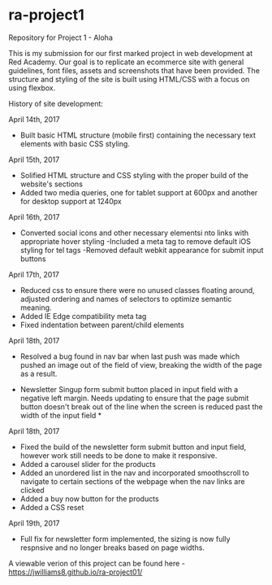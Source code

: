 # ra-project1
Repository for Project 1 - Aloha

This is my submission for our first marked project in web development at Red Academy. Our goal is to replicate an ecommerce site with general guidelines, font files, assets and screenshots that have been provided. The structure and styling of the site is built using HTML/CSS with a focus on using flexbox.

History of site development:

April 14th, 2017

- Built basic HTML structure (mobile first) containing the necessary text elements with basic CSS styling.

April 15th, 2017

- Solified HTML structure and CSS styling with the proper build of the website's sections
- Added two media queries, one for tablet support at 600px and another for desktop support at 1240px

April 16th, 2017

- Converted social icons and other necessary elementsi nto links with appropriate hover styling -Included a meta tag to remove default iOS styling for tel tags -Removed default webkit appearance for submit input buttons

April 17th, 2017

- Reduced css to ensure there were no unused classes floating around, adjusted ordering and names of selectors to optimize semantic meaning.
- Added IE Edge compatibility meta tag
- Fixed indentation between parent/child elements

April 18th, 2017

- Resolved a bug found in nav bar when last push was made which pushed an image out of the field of view, breaking the width of the page as a result.
* Newsletter Singup form submit button placed in input field with a negative left margin. Needs updating to ensure that the page submit button doesn't break out of the line when the screen is reduced past the width of the input field *

April 18th, 2017

- Fixed the build of the newsletter form submit button and input field, however work still needs to be done to make it responsive.
- Added a carousel slider for the products
- Added an unordered list in the nav and incorporated smoothscroll to navigate to certain sections of the webpage when the nav links are clicked
- Added a buy now button for the products
- Added a CSS reset

April 19th, 2017

- Full fix for newsletter form implemented, the sizing is now fully respnsive and no longer breaks based on page widths.

A viewable verion of this project can be found here - https://jwilliams8.github.io/ra-project01/

